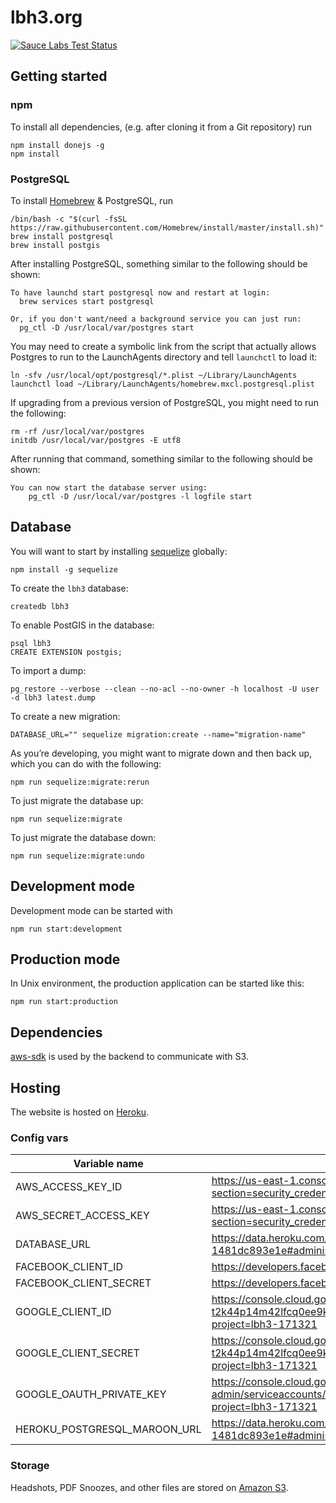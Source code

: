# lbh3.org

[![Sauce Labs Test Status](https://saucelabs.com/browser-matrix/lbh3.svg)](https://saucelabs.com/u/lbh3)

## Getting started

### npm

To install all dependencies, (e.g. after cloning it from a Git repository) run

```
npm install donejs -g
npm install
```

### PostgreSQL

To install [Homebrew](https://brew.sh) & PostgreSQL, run

```shell
/bin/bash -c "$(curl -fsSL https://raw.githubusercontent.com/Homebrew/install/master/install.sh)"
brew install postgresql
brew install postgis
```

After installing PostgreSQL, something similar to the following should be shown:

```
To have launchd start postgresql now and restart at login:
  brew services start postgresql

Or, if you don't want/need a background service you can just run:
  pg_ctl -D /usr/local/var/postgres start
```

You may need to create a symbolic link from the script that actually allows Postgres to run to the LaunchAgents directory and tell `launchctl` to load it:

```shell
ln -sfv /usr/local/opt/postgresql/*.plist ~/Library/LaunchAgents
launchctl load ~/Library/LaunchAgents/homebrew.mxcl.postgresql.plist
```

If upgrading from a previous version of PostgreSQL, you might need to run the following:

```shell
rm -rf /usr/local/var/postgres
initdb /usr/local/var/postgres -E utf8
```

After running that command, something similar to the following should be shown:

```shell
You can now start the database server using:
    pg_ctl -D /usr/local/var/postgres -l logfile start
```

## Database

You will want to start by installing [sequelize](https://www.npmjs.com/package/sequelize) globally:

```shell
npm install -g sequelize
```

To create the `lbh3` database:

```shell
createdb lbh3
```

To enable PostGIS in the database:

```shell
psql lbh3
CREATE EXTENSION postgis;
```

To import a dump:

```
pg_restore --verbose --clean --no-acl --no-owner -h localhost -U user -d lbh3 latest.dump
```

To create a new migration:

```shell
DATABASE_URL="" sequelize migration:create --name="migration-name"
```

As you’re developing, you might want to migrate down and then back up, which you can do with the following:

```shell
npm run sequelize:migrate:rerun
```

To just migrate the database up:

```shell
npm run sequelize:migrate
```

To just migrate the database down:

```shell
npm run sequelize:migrate:undo
```

## Development mode

Development mode can be started with

```
npm run start:development
```

## Production mode

In Unix environment, the production application can be started like this:

```
npm run start:production
```

## Dependencies

[aws-sdk](https://docs.aws.amazon.com/sdk-for-javascript/v2/developer-guide/welcome.html) is used by the backend to communicate with S3.

## Hosting

The website is hosted on [Heroku](https://dashboard.heroku.com/apps/mighty-dawn-85924).

### Config vars

| Variable name | Source |
| ------------- | ------ |
| AWS_ACCESS_KEY_ID | https://us-east-1.console.aws.amazon.com/iam/home#/users/lbh3?section=security_credentials |
| AWS_SECRET_ACCESS_KEY | https://us-east-1.console.aws.amazon.com/iam/home#/users/lbh3?section=security_credentials |
| DATABASE_URL | https://data.heroku.com/datastores/587508e0-73b1-4537-bdad-1481dc893e1e#administration |
| FACEBOOK_CLIENT_ID | https://developers.facebook.com/apps/857733227744669/settings/basic/ |
| FACEBOOK_CLIENT_SECRET | https://developers.facebook.com/apps/857733227744669/settings/basic/ |
| GOOGLE_CLIENT_ID | https://console.cloud.google.com/apis/credentials/oauthclient/809813510693-t2k44p14m42lfcq0ee9kd8quapbrudja.apps.googleusercontent.com?project=lbh3-171321 |
| GOOGLE_CLIENT_SECRET | https://console.cloud.google.com/apis/credentials/oauthclient/809813510693-t2k44p14m42lfcq0ee9kd8quapbrudja.apps.googleusercontent.com?project=lbh3-171321 |
| GOOGLE_OAUTH_PRIVATE_KEY | https://console.cloud.google.com/iam-admin/serviceaccounts/details/113142380371293899569;edit=true/keys?project=lbh3-171321 |
| HEROKU_POSTGRESQL_MAROON_URL | https://data.heroku.com/datastores/587508e0-73b1-4537-bdad-1481dc893e1e#administration |

### Storage

Headshots, PDF Snoozes, and other files are stored on [Amazon S3](https://s3.console.aws.amazon.com/s3/buckets?region=us-west-1).